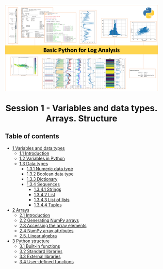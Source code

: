 <div class="cell markdown">

<img src="NB_images\portada.png" style="width:1000px" align="center">

<h1><center>Session 1 - Variables and data types. Arrays. Structure</center></h1>

<a  id="toc"></a>

<h2>Table of contents</h2>

  - [1 Variables and data types](#variables)
      - [1.1 Introduction](#intro)
      - [1.2 Variables in Python](#variables)
      - [1.3 Data types](#data_types)
          - [1.3.1 Numeric data type](#numeric_data_type)
          - [1.3.2 Boolean data type](#boolean_data_type)
          - [1.3.3 Dictionary](#dictionary)
          - [1.3.4 Sequences](#sequences)
              - [1.3.4.1 Strings](#strings)
              - [1.3.4.2 List](#lists)
              - [1.3.4.3 List of lists](#list_list)
              - [1.3.4.4 Tuples](#tuples)
  - [2 Arrays](#arrays)
      - [2.1 Introduction](#numpy_basics)
      - [2.2 Generating NumPy arrays](#creation1)  
      - [2.3 Accessing the array elements](#numpy_accesing)
      - [2.4 NumPy array attributes](#numpy_attributes)
      - [2.5. Linear algebra](#lineal_algebra)
  - [3 Python structure](#struc)
      - [3.1 Built-in functions](#bif)
      - [3.2 Standard libraries](#sl)  
      - [3.3 External libraries](#el)
      - [3.4 User-defined functions](#udf)

</div>
